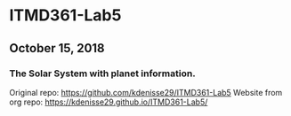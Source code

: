 # ITMD361-Lab5
## October 15, 2018
### The Solar System with planet information. 
Original repo: https://github.com/kdenisse29/ITMD361-Lab5
Website from org repo: https://kdenisse29.github.io/ITMD361-Lab5/ 